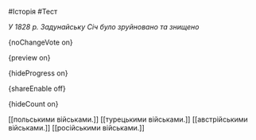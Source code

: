 #Історія #Тест

*У 1828 р. Задунайську Січ було зруйновано та знищено*

{noChangeVote on}

{preview on}

{hideProgress on}

{shareEnable off}

{hideCount on}

[[польськими військами.]]
[[турецькими військами.]]
[[австрійськими військами.]]
[[російськими військами.]]
